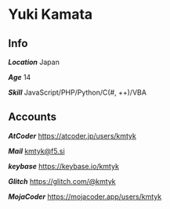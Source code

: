 # Yuki Kamata
## Info
***Location*** Japan

***Age*** 14

***Skill*** JavaScript/PHP/Python/C(#, ++)/VBA

## Accounts
***AtCoder*** https://atcoder.jp/users/kmtyk

***Mail*** kmtyk@f5.si

***keybase*** https://keybase.io/kmtyk

***Glitch*** https://glitch.com/@kmtyk

***MojaCoder*** https://mojacoder.app/users/kmtyk
